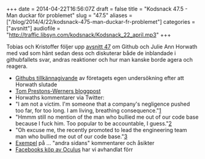 +++
date = 2014-04-22T16:56:07Z
draft = false
title = "Kodsnack 47.5 - Man duckar för problemet"
slug = "47.5"
aliases = ["/blog/2014/4/22/kodsnack-475-man-duckar-fr-problemet"]
categories = ["avsnitt"]
audiofile = "http://traffic.libsyn.com/kodsnack/Kodsnack_22_april.mp3"
+++

Tobias och Kristoffer följer upp [avsnitt 47](http://kodsnack.se/blog/2014/4/10/kodsnack-46-internet-borde-kunna-lsa-det-problemet) om Github och Julie Ann Horwath med vad som hänt sedan dess och diskuterar både de inblandade i githubfallets svar, andras reaktioner och hur man kanske borde agera och reagera.


* [Githubs tillkännagivande](https://github.com/blog/1823-results-of-the-github-investigation) av företagets egen undersökning efter att Horwath slutade
* [Tom Prestons-Werners bloggpost](http://tom.preston-werner.com/2014/04/21/farewell-github-hello-immersive-computing.html)
* Horwaths kommentarer via Twitter:
* "I am not a victim. I'm someone that a company's negligence pushed too far, for too long. I am living, breathing consequence."[1](https://twitter.com/nrrrdcore/status/458354654598811648)
* "Hmmm still no mention of the man who bullied me out of our code base because I  fuck him. Too popular to be accountable, I guess."[2](https://twitter.com/nrrrdcore/status/458347143086870528)
* "Oh excuse me, the recently promoted to lead the engineering team man who bullied me out of our code base."[3](https://twitter.com/nrrrdcore/status/458347574672388096)
* [Exempel](https://twitter.com/The_Infamy/status/458381409023836160) på … "andra sidans" kommentarer och åsikter
* [Facebooks köp av Oculus](http://kodsnack.se/blog/2014/4/6/kodsnack-45-din-noja-fr-mark-zuckerberg) har vi avhandlat förr

